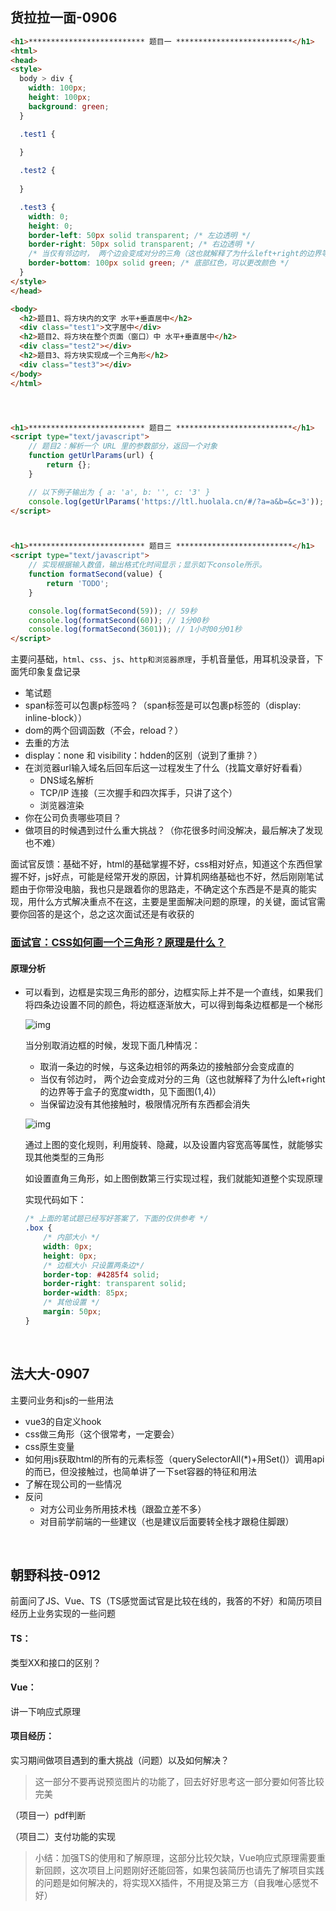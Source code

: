 ## 货拉拉一面-0906

```html
<h1>************************** 题目一 **************************</h1>
<html>
<head>
<style>
  body > div {
    width: 100px;
    height: 100px;
    background: green;
  }

  .test1 {
    
  }

  .test2 {
    
  }

  .test3 {
    width: 0;
    height: 0;
    border-left: 50px solid transparent; /* 左边透明 */
    border-right: 50px solid transparent; /* 右边透明 */
    /* 当仅有邻边时， 两个边会变成对分的三角（这也就解释了为什么left+right的边界等于盒子的宽度width） */
    border-bottom: 100px solid green; /* 底部红色，可以更改颜色 */
  }
</style>
</head>

<body>
  <h2>题目1、将方块内的文字 水平+垂直居中</h2>
  <div class="test1">文字居中</div>
  <h2>题目2、将方块在整个页面（窗口）中 水平+垂直居中</h2>
  <div class="test2"></div>
  <h2>题目3、将方块实现成一个三角形</h2>
  <div class="test3"></div>
</body>
</html>




<h1>************************** 题目二 **************************</h1>
<script type="text/javascript">
    // 题目2：解析一个 URL 里的参数部分，返回一个对象
    function getUrlParams(url) {
        return {};
    }

    // 以下例子输出为 { a: 'a', b: '', c: '3' }
    console.log(getUrlParams('https://ltl.huolala.cn/#/?a=a&b=&c=3'));
</script>



<h1>************************** 题目三 **************************</h1>
<script type="text/javascript">
    // 实现根据输入数值，输出格式化时间显示；显示如下console所示。
    function formatSecond(value) {
        return 'TODO';
    }

    console.log(formatSecond(59)); // 59秒
    console.log(formatSecond(60)); // 1分00秒
    console.log(formatSecond(3601)); // 1小时00分01秒
</script>
```

主要问基础，`html`、`css`、`js`、`http和浏览器原理`，手机音量低，用耳机没录音，下面凭印象复盘记录

- 笔试题
- span标签可以包裹p标签吗？（span标签是可以包裹p标签的（display: inline-block））
- dom的两个回调函数（不会，reload？）
- 去重的方法
- display：none 和 visibility：hdden的区别（说到了重排？）
- 在浏览器url输入域名后回车后这一过程发生了什么（找篇文章好好看看）
  - DNS域名解析
  - TCP/IP 连接（三次握手和四次挥手，只讲了这个）
  - 浏览器渲染
- 你在公司负责哪些项目？
- 做项目的时候遇到过什么重大挑战？（你花很多时间没解决，最后解决了发现也不难）

面试官反馈：基础不好，html的基础掌握不好，css相对好点，知道这个东西但掌握不好，js好点，可能是经常开发的原因，计算机网络基础也不好，然后刚刚笔试题由于你带没电脑，我也只是跟着你的思路走，不确定这个东西是不是真的能实现，用什么方式解决重点不在这，主要是里面解决问题的原理，的关键，面试官需要你回答的是这个，总之这次面试还是有收获的

### [面试官：CSS如何画一个三角形？原理是什么？](https://vue3js.cn/interview/css/triangle.html#%E4%B8%80%E3%80%81%E5%89%8D%E8%A8%80)

#### 原理分析

- 可以看到，边框是实现三角形的部分，边框实际上并不是一个直线，如果我们将四条边设置不同的颜色，将边框逐渐放大，可以得到每条边框都是一个梯形

  ![img](秋招面经.assets/78d4bd90-a27a-11eb-85f6-6fac77c0c9b3.png)

  当分别取消边框的时候，发现下面几种情况：

  - 取消一条边的时候，与这条边相邻的两条边的接触部分会变成直的
  - 当仅有邻边时， 两个边会变成对分的三角（这也就解释了为什么left+right的边界等于盒子的宽度width，见下面图(1,4)）
  - 当保留边没有其他接触时，极限情况所有东西都会消失

  ![img](秋招面经.assets/84586ef0-a27a-11eb-85f6-6fac77c0c9b3.png)

  通过上图的变化规则，利用旋转、隐藏，以及设置内容宽高等属性，就能够实现其他类型的三角形

  如设置直角三角形，如上图倒数第三行实现过程，我们就能知道整个实现原理

  实现代码如下：

  ```css
  /* 上面的笔试题已经写好答案了，下面的仅供参考 */
  .box {
      /* 内部大小 */
      width: 0px;
      height: 0px;
      /* 边框大小 只设置两条边*/
      border-top: #4285f4 solid;
      border-right: transparent solid;
      border-width: 85px; 
      /* 其他设置 */
      margin: 50px;
  }
  ```

​	

## 法大大-0907

主要问业务和js的一些用法

- vue3的自定义hook
- css做三角形（这个很常考，一定要会）
- css原生变量
- 如何用js获取html的所有的元素标签（querySelectorAll(*)+用Set()）调用api的而已，但没接触过，也简单讲了一下set容器的特征和用法
- 了解在现公司的一些情况
- 反问
  - 对方公司业务所用技术栈（跟盈立差不多）
  - 对目前学前端的一些建议（也是建议后面要转全栈才跟稳住脚跟）

​	

## 朝野科技-0912

前面问了JS、Vue、TS（TS感觉面试官是比较在线的，我答的不好）和简历项目经历上业务实现的一些问题

#### TS：

类型XX和接口的区别？

#### Vue：

讲一下响应式原理

#### 项目经历：

实习期间做项目遇到的重大挑战（问题）以及如何解决？

> 这一部分不要再说预览图片的功能了，回去好好思考这一部分要如何答比较完美

（项目一）pdf判断

（项目二）支付功能的实现

> 小结：加强TS的使用和了解原理，这部分比较欠缺，Vue响应式原理需要重新回顾，这次项目上问题刚好还能回答，如果包装简历也请先了解项目实践的问题是如何解决的，将实现XX插件，不用提及第三方（自我唯心感觉不好）


